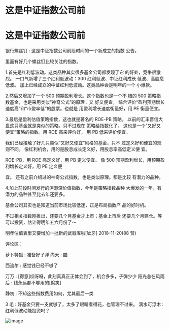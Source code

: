 # 这是中证指数公司前

# 这是中证指数公司前

银行螺丝钉 : 这是中证指数公司前段时间的一个新成立的指数 公告。

里面有好几个螺丝钉比较关注的指数。

1.首先是红利低波动。这类品种其实很多基金公司都发现了它 的好处，竞争很激烈。 一口气新增了三个红利低波动：300 红利低波、中证红利成长 低波、高股息低波。 加上已经成立的中证红利低波动。这类品种会是明年的一个 小爆款。

2.然后又增加了一个 500 预期盈利增长。这个指数也是一个不 错的 500 策略指数基金，也是采用类似“神奇公式”的原理：又 好又便宜。 综合评价“盈利预期增长速度高”和“市盈率低”的股票。也就是 用盈利增长速度衡量好，用 PE 衡量便宜。

3.最后是盈利估值策略指数，这也就是著名的 ROE-PB 策略。 以前的汇丰晋信大盘这只基金就是类似的策略。只不过现在 策略给指数化了。 这也是一个“又好又便宜”策略的指数。用 ROE 高来评价好， 用 PB 低来评价便宜。

我们已经接触了好几只类似“又好又便宜”风格的基金，只不 过定义好和便宜的规则不同。 像红利机会，用的是股息成长定义好，用股息率高低定义便 宜。

ROE-PB，用 ROE 高定义好，用 PB 定义便宜。 像 500 预期盈利增长，用预期盈利增长定义好，用 PE 定义便

宜。 还有之前介绍过的神奇公式指数，也是类似原理。都是比较 有潜力的品种。

4.加上前段时间发行的沪港深价值指数，今年是策略指数品种 大爆发的一年，有潜力的品种甚至比去年还要多。

基金公司其实也是知道当前市场比较低迷，正是布局指数产 品的好时机。

不过相关指数刚推出，还要几个月基金才上市；基金上市后 还要几个月建仓。等可以投资，估计得明年五六月份了～

明年估值表里又要增加一批新的武器库啦[呲牙] 2018-11-20(88 赞)

评论区：

萝卜特狐 : 准备好子弹 向天 : 酷

西流尔 : 感觉钱已经不够了

万万 : [得意]哎呀呀，此刻真真正正体会到了，机会多多，子弹少少 阳光总在风雨后 : 钱永远都不够用的[偷笑]

静初 : 不知这些指数费用如何，尤其最后一类

3 毛 : 好基金只要一支就够了，太多了眼睛看得花，也管理不过来。 滴水可浮木 : 红利低波动能投资吗？

![image](img/Image_1721.png)